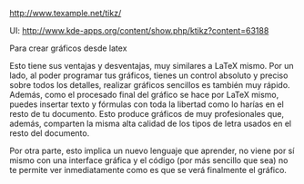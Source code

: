 http://www.texample.net/tikz/

UI: http://www.kde-apps.org/content/show.php/ktikz?content=63188

Para crear gráficos desde latex

Esto tiene sus ventajas y desventajas, muy similares a LaTeX mismo. Por un lado, al poder programar tus gráficos, tienes un control absoluto y preciso sobre todos los detalles, realizar gráficos sencillos es también muy rápido. Además, como el procesado final del gráfico se hace por LaTeX mismo, puedes insertar texto y fórmulas con toda la libertad como lo harías en el resto de tu documento. Esto produce gráficos de muy profesionales que, además, comparten la misma alta calidad de los tipos de letra usados en el resto del documento.

Por otra parte, esto implica un nuevo lenguaje que aprender, no viene por sí mismo con una interface gráfica y el código (por más sencillo que sea) no te permite ver inmediatamente como es que se verá finalmente el gráfico.
